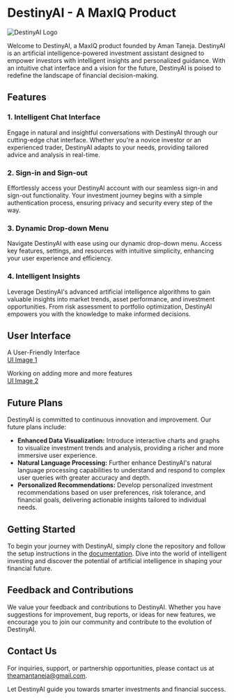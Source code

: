 # DestinyAI - A MaxIQ Product

![DestinyAI Logo](destinyai_logo.png)

Welcome to DestinyAI, a MaxIQ product founded by Aman Taneja. DestinyAI is an artificial intelligence-powered investment assistant designed to empower investors with intelligent insights and personalized guidance. With an intuitive chat interface and a vision for the future, DestinyAI is poised to redefine the landscape of financial decision-making.

## Features

### 1. Intelligent Chat Interface
Engage in natural and insightful conversations with DestinyAI through our cutting-edge chat interface. Whether you're a novice investor or an experienced trader, DestinyAI adapts to your needs, providing tailored advice and analysis in real-time.

### 2. Sign-in and Sign-out
Effortlessly access your DestinyAI account with our seamless sign-in and sign-out functionality. Your investment journey begins with a simple authentication process, ensuring privacy and security every step of the way.

### 3. Dynamic Drop-down Menu
Navigate DestinyAI with ease using our dynamic drop-down menu. Access key features, settings, and resources with intuitive simplicity, enhancing your user experience and efficiency.

### 4. Intelligent Insights
Leverage DestinyAI's advanced artificial intelligence algorithms to gain valuable insights into market trends, asset performance, and investment opportunities. From risk assessment to portfolio optimization, DestinyAI empowers you with the knowledge to make informed decisions.

## User Interface

A User-Friendly Interface  
[UI Image 1](ui_image_1.png)

Working on adding more and more features  
[UI Image 2](ui_image_2.png)

## Future Plans

DestinyAI is committed to continuous innovation and improvement. Our future plans include:

- **Enhanced Data Visualization:** Introduce interactive charts and graphs to visualize investment trends and analysis, providing a richer and more immersive user experience.
- **Natural Language Processing:** Further enhance DestinyAI's natural language processing capabilities to understand and respond to complex user queries with greater accuracy and depth.
- **Personalized Recommendations:** Develop personalized investment recommendations based on user preferences, risk tolerance, and financial goals, delivering actionable insights tailored to individual needs.

## Getting Started

To begin your journey with DestinyAI, simply clone the repository and follow the setup instructions in the [documentation](docs/README.md). Dive into the world of intelligent investing and discover the potential of artificial intelligence in shaping your financial future.

## Feedback and Contributions

We value your feedback and contributions to DestinyAI. Whether you have suggestions for improvement, bug reports, or ideas for new features, we encourage you to join our community and contribute to the evolution of DestinyAI.

## Contact Us

For inquiries, support, or partnership opportunities, please contact us at [theamantaneja@gmail.com](mailto:theamantaneja@gmail.com).

Let DestinyAI guide you towards smarter investments and financial success.

